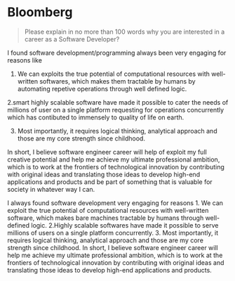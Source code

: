 # Bloomberg

> Please explain in no more than 100 words why you are interested in a career as a Software Developer?

I found software development/programming always been very engaging for reasons like

1. We can exploits the true potential of computational resources with well-written softwares, which makes them tractable by humans by automating repetive operations through well defined logic.

2.smart highly scalable software have made it possible to cater the needs of millions of user on a single platform requesting for operations concurrently which has contibuted to immensely to quality of life on earth.

3. Most importantly, it requires logical thinking, analytical approach and those are my core strength since childhood. 

In short, I believe software engineer career will help of exploit my full creative potential and help me achieve 
my ultimate professional ambition, which is to work at the frontiers of technological innovation by contributing with original ideas and translating those ideas to develop high-end applications and products and be part of something that is valuable for society in whatever way I can. 


I always found software development very engaging for reasons 1. We can exploit the true potential of computational resources with well-written software, which makes bare machines tractable by humans through well-defined logic. 2.Highly scalable softwares have made it possible to serve millions of users on a single platform concurrently. 3. Most importantly, it requires logical thinking, analytical approach and those are my core strength since childhood. In short, I believe software engineer career will help me achieve my ultimate professional ambition, which is to work at the frontiers of technological innovation by contributing with original ideas and translating those ideas to develop high-end applications and products.
